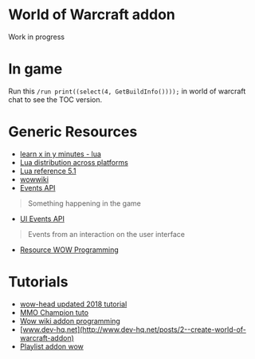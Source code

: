 # World of Warcraft addon
Work in progress

# In game
Run this `/run print((select(4, GetBuildInfo())));` in world of warcraft chat to see the TOC version.

# Generic Resources
- [learn x in y minutes - lua](https://learnxinyminutes.com/docs/lua/)
- [Lua distribution across platforms](http://luadist.org/)
- [Lua reference 5.1](http://www.lua.org/manual/5.1/)
- [wowwiki](http://wowwiki.wikia.com/wiki/Portal:Interface_customization)
- [Events API](http://wowwiki.wikia.com/wiki/Events_(API))
> Something happening in the game
- [UI Events API](http://wowwiki.wikia.com/wiki/Widget_handlers)
> Events from an interaction on the user interface
- [Resource WOW Programming](http://wowprogramming.com/snippets.html)

# Tutorials
- [wow-head updated 2018 tutorial](http://fr.wowhead.com/guide=1949/wow-addon-writing-guide-part-one-how-to-make-your-first-addon)
- [MMO Champion tuto](https://www.mmo-champion.com/threads/817817-Creating-Your-Own-WoW-Addon)
- [Wow wiki addon programming](http://wowwiki.wikia.com/wiki/AddOn_programming_tutorial/Introduction)
- [www.dev-hq.net](http://www.dev-hq.net/posts/2--create-world-of-warcraft-addon)
- [Playlist addon wow](https://youtu.be/nfaE7NQhMlc)